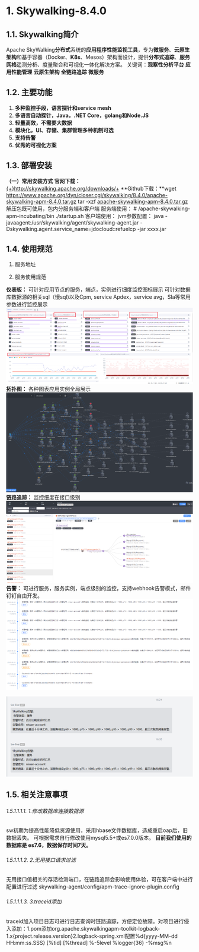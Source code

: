 #  1. Skywalking-8.4.0

## 1.1. Skywalking简介

Apache SkyWalking**分布式**系统的**应用程序性能监视工具**，专为**微服务**、**云原生架构**和基于容器（Docker、**K8s**、Mesos）架构而设计，提供**分布式追踪**、**服务网格**遥测分析、度量聚合和可视化一体化解决方案。
关键词：**观察性分析平台**
**应用性能管理**
**云原生架构**
**全链路追踪**
**微服务**

## 1.2. 主要功能

1. **多种监控手段，语言探针和service mesh**
2. **多语言自动探针，Java，.NET Core，golang和Node.JS**
3. **轻量高效，不需要大数据**
4. **模块化，UI、存储、集群管理多种机制可选**
5. **支持告警**
6. **优秀的可视化方案**

## 1.3. 部署安装

**（一）常用安装方式** **官网下载：**[{+}](http://skywalking.apache.org/downloads/)http://skywalking.apache.org/downloads/+
**Github下载：**wget https://www.apache.org/dyn/closer.cgi/skywalking/8.4.0/apache-skywalking-apm-8.4.0.tar.gz
tar -xzf [apache-skywalking-apm-8.4.0.tar.gz](https://www.apache.org/dyn/closer.cgi/skywalking/6.4.0/apache-skywalking-apm-6.4.0.tar.gz)
解压包既可使用，包内分服务端和客户端
服务端使用：
\# /apache-skywalking-apm-incubating/bin ./startup.sh
客户端使用：
jvm参数配置：
java -javaagent:/usr/skywalking/agent/skywalking-agent.jar -Dskywalking.agent.service_name=jdocloud::refuelcp -jar xxxx.jar

## 1.4. 使用规范

1. 服务地址

1. 服务使用规范

**仪表板：**
可针对应用节点的服务，端点，实例进行细度监控图标展示
可针对数据库数据源的相关sql（慢sql)以及Cpm, service Apdex，service avg，Sla等常用参数进行监控展示
![img](./assets/1742807299889-116c0966-19ea-4efe-863b-958a63ff044f.png)
**拓扑图：**
各种图表应用实例全局展示
![img](./assets/1742807304233-2a7e68fb-4bd2-4df5-a7f3-cad660b34be6.png)
**链路追踪：**
监控细度在接口级别
![img](./assets/1742807308825-0f40c457-0f17-4761-98ea-2b1abdb0f524.png)
**告警：**
可进行服务，服务实例，端点级别的监控，支持webhook告警模式，邮件钉钉自由开发。
![img](./assets/1742807315645-47adb1dd-d46b-4aa9-a86e-b0aee026a9e7.png)

![img](./assets/1742807320811-2d554de6-f32f-40ce-8afd-149228a410bc.png)

## 1.5. 相关注意事项

###### 1.5.1.1.1.1. 1.修改数据库连接数据源

sw初期为提高性能降低资源使用，采用hbase文件数据库，造成重启oap后，旧数据丢失。
可根据需求自行修改使用mysql5.5+或es7.0.0版本。
**目前我们使用的数据库是 es7.6，数据保存时间7天。**

###### 1.5.1.1.1.2. 2.无用接口请求过滤

无用接口值相关的存活检测端口，在链路追踪会影响使用体验，可在客户端中进行配置进行过滤
skywalking-agent/config/apm-trace-ignore-plugin.config

###### 1.5.1.1.1.3. 3.traceid添加

















traceid加入项目日志可进行日志查询时链路追踪，方便定位故障。对项目进行侵入添加：1.pom添加<dependency><groupId>org.apache.skywalking</groupId><artifactId>apm-toolkit-logback-1.x</artifactId><version>{project.release.version}</version></dependency>2.logback-spring.xml配置<appender name="STDOUT" class="ch.qos.logback.core.ConsoleAppender"><encoder class="ch.qos.logback.core.encoder.LayoutWrappingEncoder"><layout class="org.apache.skywalking.apm.toolkit.log.logback.v1.x.TraceIdPatternLogbackLayout"><Pattern>%d{yyyy-MM-dd HH:mm:ss.SSS} [%tid] [%thread] %-5level %logger{36} -%msg%n</Pattern></layout></encoder></appender>